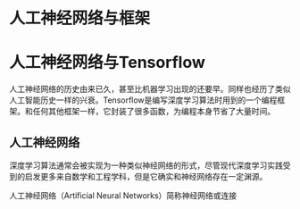 # 人工神经网络与框架

# 人工神经网络与Tensorflow

人工神经网络的历史由来已久，甚至比机器学习出现的还要早。同样也经历了类似人工智能历史一样的兴衰。Tensorflow是编写深度学习算法时用到的一个编程框架。和任何其他框架一样，它封装了很多函数，为编程本身节省了大量时间。

## 人工神经网络

深度学习算法通常会被实现为一种类似神经网络的形式，尽管现代深度学习实践受到的启发更多来自数学和工程学科，但是它确实和神经网络存在一定渊源。

人工神经网络（Artificial Neural Networks）简称神经网络或连接

